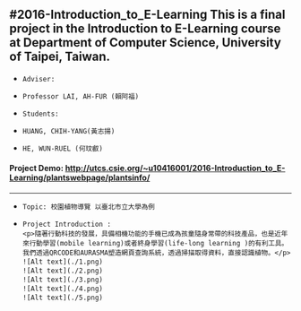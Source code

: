 #2016-Introduction_to_E-Learning
This is a final project in the Introduction to E-Learning course at Department of Computer Science, University of Taipei, Taiwan.
--------------------------------------------------
+     Adviser: 
+     Professor LAI, AH-FUR (賴阿福)
+     Students:
+     HUANG, CHIH-YANG(黃志揚) 
+     HE, WUN-RUEL (何玟叡)  

####  Project Demo: http://utcs.csie.org/~u10416001/2016-Introduction_to_E-Learning/plantswebpage/plantsinfo/
---------------------------------------------------------------------------------------------
+     Topic: 校園植物導覽 以臺北市立大學為例
+     Project Introduction :
	  <p>隨著行動科技的發展，具備相機功能的手機已成為孩童隨身常帶的科技產品，也是近年來行動學習(mobile learning)或者終身學習(life-long learning )的有利工具。我們透過QRCODE和AURASMA塑造網頁查詢系統，透過掃描取得資料，直接認識植物。</p>
	  ![Alt text](./1.png)
	  ![Alt text](./2.png)
	  ![Alt text](./3.png)
	  ![Alt text](./4.png)
	  ![Alt text](./5.png)





